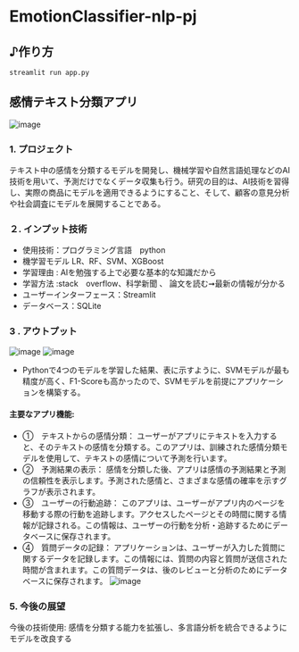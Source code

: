 # EmotionClassifier-nlp-pj
## ♪作り方
```
streamlit run app.py
```
## 感情テキスト分類アプリ

![image](https://github.com/ledinhthachquang/EmotionClassifier-nlp-pj/assets/111257273/6f2531ca-818d-4ae1-ba7d-0ef1e7dde6f1)
### 1. プロジェクト

テキスト中の感情を分類するモデルを開発し、機械学習や自然言語処理などのAI技術を用いて、予測だけでなくデータ収集も行う。研究の目的は、AI技術を習得し、実際の商品にモデルを適用できるようにすること、そして、顧客の意見分析や社会調査にモデルを展開することである。

### ２. インプット技術
- 使用技術：プログラミング言語　python
- 機学習モデル LR、RF、SVM、XGBoost
- 学習理由 : AIを勉強する上で必要な基本的な知識だから
- 学習方法 :stack　overflow、科学新聞 、 論文を読む➞最新の情報が分かる
- ユーザーインターフェース：Streamlit 	 
- データベース：SQLite

### 3 . アウトプット
![image](https://github.com/ledinhthachquang/EmotionClassifier-nlp-pj/assets/111257273/3da8419e-bcd6-4179-a045-de28e9da3b5b)
![image](https://github.com/ledinhthachquang/EmotionClassifier-nlp-pj/assets/111257273/da0f6bd5-a927-430e-983b-79317807de9e)


- Pythonで4つのモデルを学習した結果、表に示すように、SVMモデルが最も精度が高く、F1-Scoreも高かったので、SVMモデルを前提にアプリケーションを構築する。
#### 主要なアプリ機能:
- ①　テキストからの感情分類： ユーザーがアプリにテキストを入力すると、そのテキストの感情を分類する。このアプリは、訓練された感情分類モデルを使用して、テキストの感情について予測を行います。
- ②　予測結果の表示： 感情を分類した後、アプリは感情の予測結果と予測の信頼性を表示します。予測された感情と、さまざまな感情の確率を示すグラフが表示されます。
- ③　ユーザーの行動追跡： このアプリは、ユーザーがアプリ内のページを移動する際の行動を追跡します。アクセスしたページとその時間に関する情報が記録される。この情報は、ユーザーの行動を分析・追跡するためにデータベースに保存されます。
- ④　質問データの記録： アプリケーションは、ユーザーが入力した質問に関するデータを記録します。この情報には、質問の内容と質問が送信された時間が含まれます。この質問データは、後のレビューと分析のためにデータベースに保存されます。
![image](https://github.com/ledinhthachquang/EmotionClassifier-nlp-pj/assets/111257273/64e98f17-42de-4971-bf97-13e091114283)

### 5. 今後の展望

今後の技術使用:
   感情を分類する能力を拡張し、多言語分析を統合できるようにモデルを改良する




